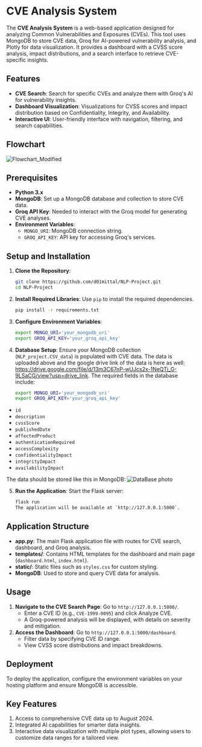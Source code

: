 ﻿# CVE Analysis System

The **CVE Analysis System** is a web-based application designed for analyzing Common Vulnerabilities and Exposures (CVEs). This tool uses MongoDB to store CVE data, Groq for AI-powered vulnerability analysis, and Plotly for data visualization. It provides a dashboard with a CVSS score analysis, impact distributions, and a search interface to retrieve CVE-specific insights.

## Features

- **CVE Search**: Search for specific CVEs and analyze them with Groq's AI for vulnerability insights.
- **Dashboard Visualization**: Visualizations for CVSS scores and impact distribution based on Confidentiality, Integrity, and Availability.
- **Interactive UI**: User-friendly interface with navigation, filtering, and search capabilities.

## Flowchart

![Flowchart_Modified](https://github.com/user-attachments/assets/1265fc75-7bbc-44bb-b7cb-afbda772e77f)

## Prerequisites

- **Python 3.x**
- **MongoDB**: Set up a MongoDB database and collection to store CVE data.
- **Groq API Key**: Needed to interact with the Groq model for generating CVE analyses.
- **Environment Variables**:
  - `MONGO_URI`: MongoDB connection string.
  - `GROQ_API_KEY`: API key for accessing Groq's services.

## Setup and Installation

1. **Clone the Repository**:
   ```bash
   git clone https://github.com/d01mittal/NLP-Project.git
   cd NLP-Project
   ```
2. **Install Required Libraries**: Use `pip` to install the required dependencies.
   ```bash
   pip install -r requirements.txt
   ```
3. **Configure Environment Variables**:
   ```bash
   export MONGO_URI='your_mongodb_uri'
   export GROQ_API_KEY='your_groq_api_key'
   ```
4. **Database Setup**: Ensure your MongoDB collection (`NLP_project.CSV_data`) is populated with CVE data. The data is uploaded above and the google drive link of the data is here as well: https://drive.google.com/file/d/13m3C67nP-wUJcs2x-1NeQTj_G-9LSaCG/view?usp=drive_link. The required fields in the database include:
   ```bash
   export MONGO_URI='your_mongodb_uri'
   export GROQ_API_KEY='your_groq_api_key'
   ```

- `id`
- `description`
- `cvssScore`
- `publishedDate`
- `affectedProduct`
- `authenticationRequired`
- `accessComplexity`
- `confidentialityImpact`
- `integrityImpact`
- `availabilityImpact`

The data should be stored like this in MongoDB:
![DataBase photo](https://github.com/user-attachments/assets/81c9f23d-bc90-4ced-b193-b9bb104bb952)

5. **Run the Application**: Start the Flask server:
   ```bash
   flask run
   The application will be available at `http://127.0.0.1:5000`.
   ```

## Application Structure

- **app.py**: The main Flask application file with routes for CVE search, dashboard, and Groq analysis.
- **templates/**: Contains HTML templates for the dashboard and main page (`dashboard.html`, `index.html`).
- **static/**: Static files such as `styles.css` for custom styling.
- **MongoDB**: Used to store and query CVE data for analysis.

## Usage

1. **Navigate to the CVE Search Page**: Go to `http://127.0.0.1:5000/`.
   - Enter a CVE ID (e.g., `CVE-1999-0095`) and click Analyze CVE.
   - A Groq-powered analysis will be displayed, with details on severity and mitigation.
2. **Access the Dashboard**: Go to `http://127.0.0.1:5000/dashboard`.
   - Filter data by specifying CVE ID range.
   - View CVSS score distributions and impact breakdowns.

## Deployment

To deploy the application, configure the environment variables on your hosting platform and ensure MongoDB is accessible.

## Key Features

1. Access to comprehensive CVE data up to August 2024.
2. Integrated AI capabilities for smarter data insights.
3. Interactive data visualization with multiple plot types, allowing users to customize data ranges for a tailored view.


